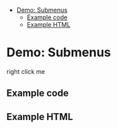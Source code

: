 <!-- START doctoc generated TOC please keep comment here to allow auto update -->
<!-- DON'T EDIT THIS SECTION, INSTEAD RE-RUN doctoc TO UPDATE -->


- [Demo: Submenus](#demo-submenus)
  - [Example code](#example-code)
  - [Example HTML](#example-html)

<!-- END doctoc generated TOC please keep comment here to allow auto update -->

# Demo: Submenus

<span class="context-menu-one btn btn-neutral">right click me</span>

## Example code

<script type="text/javascript" class="showcase">
$(function(){
    /**************************************************
     * Context-Menu with Sub-Menu
     **************************************************/
    $.contextMenu({
        selector: '.context-menu-sub', 
        callback: function(key, options) {
            var message = "clicked: " + key;
            $('#msg').text(message);
        },
        items: {
            "edit": {"name": "Edit", "icon": "edit"},
            "cut": {"name": "Cut", "icon": "cut"},
            "sep1": "---------",
            "quit": {"name": "Quit", "icon": "quit"},
            "sep2": "---------",
            "fold1": {
                "name": "Sub group", 
                "items": {
                    "fold1-key1": {"name": "Foo bar"},
                    "fold2": {
                        "name": "Sub group 2", 
                        "items": {
                            "fold2-key1": {"name": "alpha"},
                            "fold2-key2": {"name": "bravo"},
                            "fold2-key3": {"name": "charlie"}
                        }
                    },
                    "fold1-key3": {"name": "delta"}
                }
            },
            "fold1a": {
                "name": "Other group", 
                "items": {
                    "fold1a-key1": {"name": "echo"},
                    "fold1a-key2": {"name": "foxtrot"},
                    "fold1a-key3": {"name": "golf"}
                }
            }
        }
    });
});
</script>

## Example HTML
<div style="display:none;" class="showcase" data-showcase-import=".context-menu-one"></div>
<div id="msg"></div>
